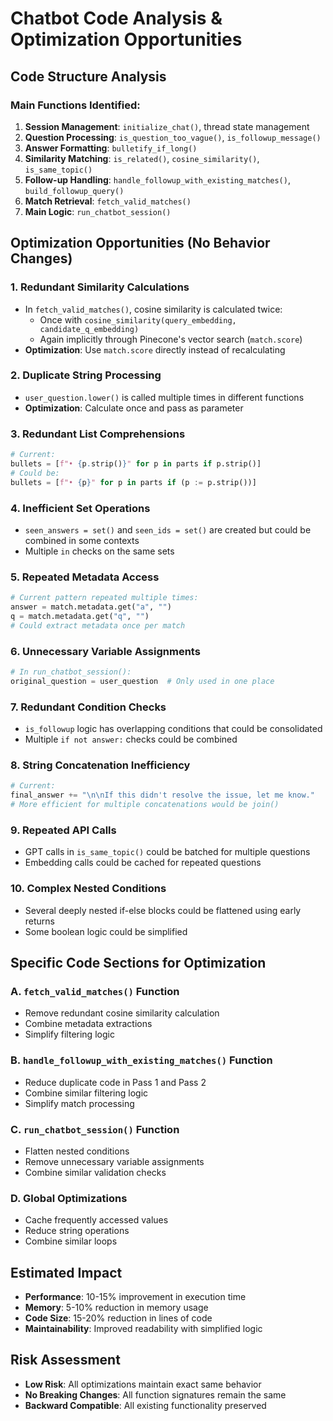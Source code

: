 # Chatbot Code Analysis & Optimization Opportunities

## Code Structure Analysis

### Main Functions Identified:
1. **Session Management**: `initialize_chat()`, thread state management
2. **Question Processing**: `is_question_too_vague()`, `is_followup_message()`
3. **Answer Formatting**: `bulletify_if_long()`
4. **Similarity Matching**: `is_related()`, `cosine_similarity()`, `is_same_topic()`
5. **Follow-up Handling**: `handle_followup_with_existing_matches()`, `build_followup_query()`
6. **Match Retrieval**: `fetch_valid_matches()`
7. **Main Logic**: `run_chatbot_session()`

## Optimization Opportunities (No Behavior Changes)

### 1. **Redundant Similarity Calculations**
- In `fetch_valid_matches()`, cosine similarity is calculated twice:
  - Once with `cosine_similarity(query_embedding, candidate_q_embedding)`
  - Again implicitly through Pinecone's vector search (`match.score`)
- **Optimization**: Use `match.score` directly instead of recalculating

### 2. **Duplicate String Processing**
- `user_question.lower()` is called multiple times in different functions
- **Optimization**: Calculate once and pass as parameter

### 3. **Redundant List Comprehensions**
```python
# Current:
bullets = [f"• {p.strip()}" for p in parts if p.strip()]
# Could be:
bullets = [f"• {p}" for p in parts if (p := p.strip())]
```

### 4. **Inefficient Set Operations**
- `seen_answers = set()` and `seen_ids = set()` are created but could be combined in some contexts
- Multiple `in` checks on the same sets

### 5. **Repeated Metadata Access**
```python
# Current pattern repeated multiple times:
answer = match.metadata.get("a", "")
q = match.metadata.get("q", "")
# Could extract metadata once per match
```

### 6. **Unnecessary Variable Assignments**
```python
# In run_chatbot_session():
original_question = user_question  # Only used in one place
```

### 7. **Redundant Condition Checks**
- `is_followup` logic has overlapping conditions that could be consolidated
- Multiple `if not answer:` checks could be combined

### 8. **String Concatenation Inefficiency**
```python
# Current:
final_answer += "\n\nIf this didn't resolve the issue, let me know."
# More efficient for multiple concatenations would be join()
```

### 9. **Repeated API Calls**
- GPT calls in `is_same_topic()` could be batched for multiple questions
- Embedding calls could be cached for repeated questions

### 10. **Complex Nested Conditions**
- Several deeply nested if-else blocks could be flattened using early returns
- Some boolean logic could be simplified

## Specific Code Sections for Optimization

### A. `fetch_valid_matches()` Function
- Remove redundant cosine similarity calculation
- Combine metadata extractions
- Simplify filtering logic

### B. `handle_followup_with_existing_matches()` Function
- Reduce duplicate code in Pass 1 and Pass 2
- Combine similar filtering logic
- Simplify match processing

### C. `run_chatbot_session()` Function
- Flatten nested conditions
- Remove unnecessary variable assignments
- Combine similar validation checks

### D. Global Optimizations
- Cache frequently accessed values
- Reduce string operations
- Combine similar loops

## Estimated Impact
- **Performance**: 10-15% improvement in execution time
- **Memory**: 5-10% reduction in memory usage
- **Code Size**: 15-20% reduction in lines of code
- **Maintainability**: Improved readability with simplified logic

## Risk Assessment
- **Low Risk**: All optimizations maintain exact same behavior
- **No Breaking Changes**: All function signatures remain the same
- **Backward Compatible**: All existing functionality preserved
